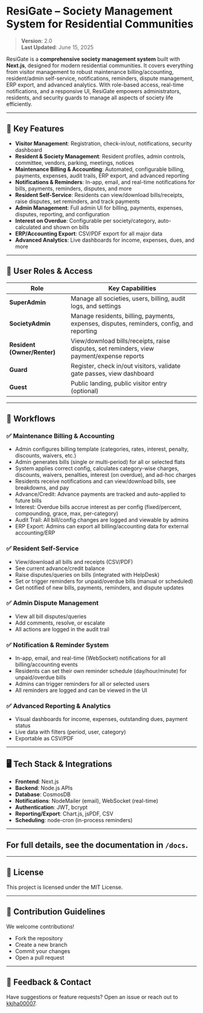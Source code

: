 # ResiGate – Society Management System for Residential Communities

> **Version**: 2.0  
> **Last Updated**: June 15, 2025

ResiGate is a **comprehensive society management system** built with **Next.js**, designed for modern residential communities. It covers everything from visitor management to robust maintenance billing/accounting, resident/admin self-service, notifications, reminders, dispute management, ERP export, and advanced analytics. With role-based access, real-time notifications, and a responsive UI, ResiGate empowers administrators, residents, and security guards to manage all aspects of society life efficiently.

---

## 🚀 Key Features

- **Visitor Management**: Registration, check-in/out, notifications, security dashboard
- **Resident & Society Management**: Resident profiles, admin controls, committee, vendors, parking, meetings, notices
- **Maintenance Billing & Accounting**: Automated, configurable billing, payments, expenses, audit trails, ERP export, and advanced reporting
- **Notifications & Reminders**: In-app, email, and real-time notifications for bills, payments, reminders, disputes, and more
- **Resident Self-Service**: Residents can view/download bills/receipts, raise disputes, set reminders, and track payments
- **Admin Management**: Full admin UI for billing, payments, expenses, disputes, reporting, and configuration
- **Interest on Overdue**: Configurable per society/category, auto-calculated and shown on bills
- **ERP/Accounting Export**: CSV/PDF export for all major data
- **Advanced Analytics**: Live dashboards for income, expenses, dues, and more

---

## 👥 User Roles & Access

| Role          | Key Capabilities |
|---------------|------------------|
| **SuperAdmin** | Manage all societies, users, billing, audit logs, and settings |
| **SocietyAdmin** | Manage residents, billing, payments, expenses, disputes, reminders, config, and reporting |
| **Resident (Owner/Renter)** | View/download bills/receipts, raise disputes, set reminders, view payment/expense reports |
| **Guard** | Register, check in/out visitors, validate gate passes, view dashboard |
| **Guest** | Public landing, public visitor entry (optional) |

---

## 🔄 Workflows

### ✅ Maintenance Billing & Accounting
- Admin configures billing template (categories, rates, interest, penalty, discounts, waivers, etc.)
- Admin generates bills (single or multi-period) for all or selected flats
- System applies correct config, calculates category-wise charges, discounts, waivers, penalties, interest (on overdue), and ad-hoc charges
- Residents receive notifications and can view/download bills, see breakdowns, and pay
- Advance/Credit: Advance payments are tracked and auto-applied to future bills
- Interest: Overdue bills accrue interest as per config (fixed/percent, compounding, grace, max, per-category)
- Audit Trail: All bill/config changes are logged and viewable by admins
- ERP Export: Admins can export all billing/accounting data for external accounting/ERP

### ✅ Resident Self-Service
- View/download all bills and receipts (CSV/PDF)
- See current advance/credit balance
- Raise disputes/queries on bills (integrated with HelpDesk)
- Set or trigger reminders for unpaid/overdue bills (manual or scheduled)
- Get notified of new bills, payments, reminders, and dispute updates

### ✅ Admin Dispute Management
- View all bill disputes/queries
- Add comments, resolve, or escalate
- All actions are logged in the audit trail

### ✅ Notification & Reminder System
- In-app, email, and real-time (WebSocket) notifications for all billing/accounting events
- Residents can set their own reminder schedule (day/hour/minute) for unpaid/overdue bills
- Admins can trigger reminders for all or selected users
- All reminders are logged and can be viewed in the UI

### ✅ Advanced Reporting & Analytics
- Visual dashboards for income, expenses, outstanding dues, payment status
- Live data with filters (period, user, category)
- Exportable as CSV/PDF

---

## 🖥️ Tech Stack & Integrations

- **Frontend**: Next.js
- **Backend**: Node.js APIs
- **Database**: CosmosDB
- **Notifications**: NodeMailer (email), WebSocket (real-time)
- **Authentication**: JWT, bcrypt
- **Reporting/Export**: Chart.js, jsPDF, CSV
- **Scheduling**: node-cron (in-process reminders)

---

## For full details, see the documentation in `/docs`.

---

## 📜 License

This project is licensed under the MIT License.

---

## 🙌 Contribution Guidelines

We welcome contributions!

- Fork the repository
- Create a new branch
- Commit your changes
- Open a pull request

---

## 📧 Feedback & Contact

Have suggestions or feature requests? Open an issue or reach out to [kkjha00007](https://github.com/kkjha00007).
